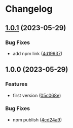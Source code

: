 # Changelog

## [1.0.1](https://github.com/node-modules/github-actions-test-package/compare/v1.0.0...v1.0.1) (2023-05-29)


### Bug Fixes

* add npm link ([4d19937](https://github.com/node-modules/github-actions-test-package/commit/4d1993754c690b0b94f8306efa26ead16e0eb9a7))

## 1.0.0 (2023-05-29)


### Features

* first version ([05c068e](https://github.com/node-modules/github-actions-test-package/commit/05c068e6e37f3edd00d24e77cec4260ad9104156))


### Bug Fixes

* npm publish ([4cd24a9](https://github.com/node-modules/github-actions-test-package/commit/4cd24a99d3bf2e2521430bf297a5d3ba7c14c28a))
